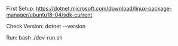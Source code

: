 First Setup: https://dotnet.microsoft.com/download/linux-package-manager/ubuntu18-04/sdk-current

Check Version: dotnet --version

Run: bash ./dev-run.sh
